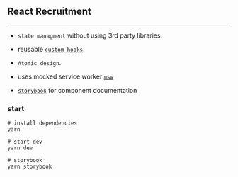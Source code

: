 ## React Recruitment

---

- `state managment` without using 3rd party libraries.

- reusable [`custom hooks`](./src/hooks).

- `Atomic design`.

- uses mocked service worker [`msw`](https://mswjs.io/)

- [`storybook`](https://storybook.js.org) for component documentation

### start

```docker
# install dependencies
yarn

# start dev
yarn dev

# storybook
yarn storybook
```
